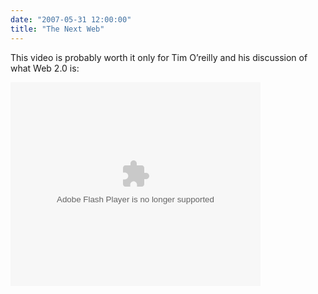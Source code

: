 ```yaml
---
date: "2007-05-31 12:00:00"
title: "The Next Web"
---
```




This video is probably worth it only for Tim O&rsquo;reilly and his discussion of what Web 2.0 is:

<embed style="width:400px; height:326px;" id="VideoPlayback" type="application/x-shockwave-flash" src="https://video.google.com/googleplayer.swf?docId=-3265949250917573050&#038;hl=en" flashvars> </embed>

